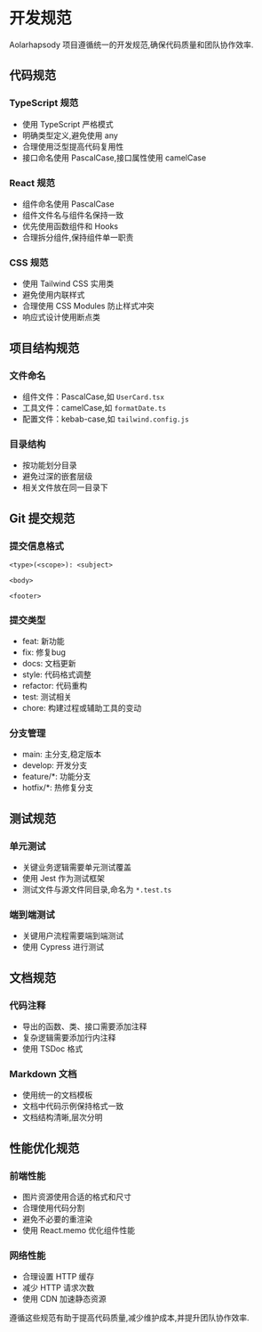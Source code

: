 # 开发规范

Aolarhapsody 项目遵循统一的开发规范,确保代码质量和团队协作效率.

## 代码规范

### TypeScript 规范

- 使用 TypeScript 严格模式
- 明确类型定义,避免使用 any
- 合理使用泛型提高代码复用性
- 接口命名使用 PascalCase,接口属性使用 camelCase

### React 规范

- 组件命名使用 PascalCase
- 组件文件名与组件名保持一致
- 优先使用函数组件和 Hooks
- 合理拆分组件,保持组件单一职责

### CSS 规范

- 使用 Tailwind CSS 实用类
- 避免使用内联样式
- 合理使用 CSS Modules 防止样式冲突
- 响应式设计使用断点类

## 项目结构规范

### 文件命名

- 组件文件：PascalCase,如 `UserCard.tsx`
- 工具文件：camelCase,如 `formatDate.ts`
- 配置文件：kebab-case,如 `tailwind.config.js`

### 目录结构

- 按功能划分目录
- 避免过深的嵌套层级
- 相关文件放在同一目录下

## Git 提交规范

### 提交信息格式

```
<type>(<scope>): <subject>

<body>

<footer>
```

### 提交类型

- feat: 新功能
- fix: 修复bug
- docs: 文档更新
- style: 代码格式调整
- refactor: 代码重构
- test: 测试相关
- chore: 构建过程或辅助工具的变动

### 分支管理

- main: 主分支,稳定版本
- develop: 开发分支
- feature/\*: 功能分支
- hotfix/\*: 热修复分支

## 测试规范

### 单元测试

- 关键业务逻辑需要单元测试覆盖
- 使用 Jest 作为测试框架
- 测试文件与源文件同目录,命名为 `*.test.ts`

### 端到端测试

- 关键用户流程需要端到端测试
- 使用 Cypress 进行测试

## 文档规范

### 代码注释

- 导出的函数、类、接口需要添加注释
- 复杂逻辑需要添加行内注释
- 使用 TSDoc 格式

### Markdown 文档

- 使用统一的文档模板
- 文档中代码示例保持格式一致
- 文档结构清晰,层次分明

## 性能优化规范

### 前端性能

- 图片资源使用合适的格式和尺寸
- 合理使用代码分割
- 避免不必要的重渲染
- 使用 React.memo 优化组件性能

### 网络性能

- 合理设置 HTTP 缓存
- 减少 HTTP 请求次数
- 使用 CDN 加速静态资源

遵循这些规范有助于提高代码质量,减少维护成本,并提升团队协作效率.
